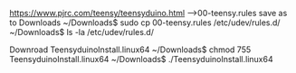 https://www.pjrc.com/teensy/teensyduino.html
-->00-teensy.rules save as to Downloads
~/Downloads$ sudo cp 00-teensy.rules /etc/udev/rules.d/
~/Downloads$ ls -la /etc/udev/rules.d/

Downroad TeensyduinoInstall.linux64
~/Downloads$ chmod 755 TeensyduinoInstall.linux64
~/Downloads$ ./TeensyduinoInstall.linux64
